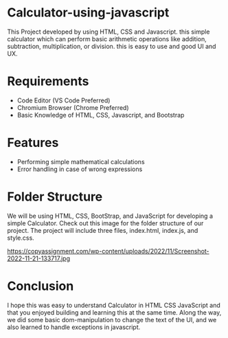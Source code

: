 # Calculator-using-javascript

This Project developed by using HTML, CSS and Javascript. this simple calculator which can perform basic arithmetic operations like addition, subtraction, multiplication, or division. this is easy to use and good UI and UX.

# Requirements

* Code Editor (VS Code Preferred)
* Chromium Browser (Chrome Preferred)
* Basic Knowledge of HTML, CSS, Javascript, and Bootstrap

# Features

* Performing simple mathematical calculations
* Error handling in case of wrong expressions

# Folder Structure

We will be using HTML, CSS, BootStrap, and JavaScript for developing a simple Calculator. Check out this image for the folder structure of our project.
The project will include three files, index.html, index.js, and style.css.

https://copyassignment.com/wp-content/uploads/2022/11/Screenshot-2022-11-21-133717.jpg

# Conclusion
I hope this was easy to understand Calculator in HTML CSS JavaScript and that you enjoyed building and learning this at the same time. Along the way, we did some basic dom-manipulation to change the text of the UI, and we also learned to handle exceptions in javascript.
